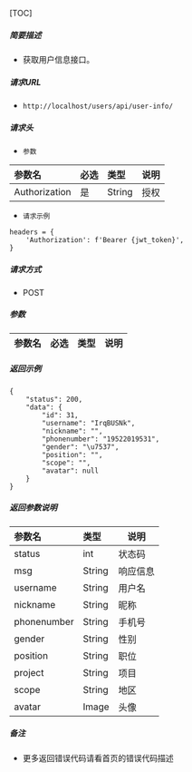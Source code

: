 

[TOC]
    
##### 简要描述

- 获取用户信息接口。

##### 请求URL
- ` http://localhost/users/api/user-info/ `

##### 请求头
- ` 参数 `

| 参数名          |必选| 类型     | 说明 |
|:-------------|:---|:-------|--|
| Authorization |是  | String | 授权 |


- ` 请求示例 `

``` 
headers = {
    'Authorization': f'Bearer {jwt_token}',
}
```
  
##### 请求方式
- POST 

##### 参数

| 参数名      |必选| 类型     | 说明  |
|:---------|:---|:-------|-----|

##### 返回示例 

``` 
{
    "status": 200,
    "data": {
        "id": 31,
        "username": "IrqBUSNk",
        "nickname": "",
        "phonenumber": "19522019531",
        "gender": "\u7537",
        "position": "",
        "scope": "",
        "avatar": null
    }
}

```

##### 返回参数说明 

| 参数名         | 类型     | 说明   |
|:------------|:-------|------|
| status      | int    | 状态码  |
| msg         | String | 响应信息 |
| username    | String | 用户名  |
| nickname    | String | 昵称   |
| phonenumber | String | 手机号  |
| gender      | String | 性别   |
| position    | String | 职位   |
| project     | String | 项目   |
| scope       | String | 地区   |
| avatar      | Image  | 头像   |

##### 备注 

- 更多返回错误代码请看首页的错误代码描述




